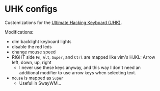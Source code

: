 # UHK configs

Customizations for the [Ultimate Hacking Keyboard (UHK)](https://ultimatehackingkeyboard.com/).

Modifications:

- dim backlight keyboard lights
- disable the red leds
- change mouse speed
- RIGHT side `Fn`, `Alt`, `Super`, and `Ctrl` are mapped like vim's HJKL: Arrow left, down, up, right 
    - I never use these keys anyway, and this way I don't need an additional modifier to use arrow
      keys when selecting text.
- `Mouse` is mapped as `Super`
    - Useful in SwayWM...


